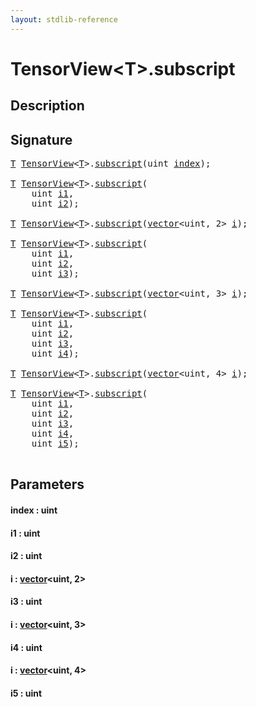 ```yaml
---
layout: stdlib-reference
---
```


# TensorView\<T\>\.subscript

## Description





## Signature 

<pre>
<a href="../index.html#typeparam-T" class="code_type">T</a> <a href="../index.html" class="code_type">TensorView</a>&lt;<a href="../index.html#typeparam-T" class="code_type">T</a>&gt;.<a href=".html">subscript</a>(<span class="code_keyword">uint</span> <a href=".html#decl-index" class="code_param">index</a>);

<a href="../index.html#typeparam-T" class="code_type">T</a> <a href="../index.html" class="code_type">TensorView</a>&lt;<a href="../index.html#typeparam-T" class="code_type">T</a>&gt;.<a href=".html">subscript</a>(
    <span class="code_keyword">uint</span> <a href=".html#decl-i1" class="code_param">i1</a>,
    <span class="code_keyword">uint</span> <a href=".html#decl-i2" class="code_param">i2</a>);

<a href="../index.html#typeparam-T" class="code_type">T</a> <a href="../index.html" class="code_type">TensorView</a>&lt;<a href="../index.html#typeparam-T" class="code_type">T</a>&gt;.<a href=".html">subscript</a>(<a href="../../vector/index.html" class="code_type">vector</a>&lt;<span class="code_keyword">uint</span>, 2&gt; <a href=".html#decl-i" class="code_param">i</a>);

<a href="../index.html#typeparam-T" class="code_type">T</a> <a href="../index.html" class="code_type">TensorView</a>&lt;<a href="../index.html#typeparam-T" class="code_type">T</a>&gt;.<a href=".html">subscript</a>(
    <span class="code_keyword">uint</span> <a href=".html#decl-i1" class="code_param">i1</a>,
    <span class="code_keyword">uint</span> <a href=".html#decl-i2" class="code_param">i2</a>,
    <span class="code_keyword">uint</span> <a href=".html#decl-i3" class="code_param">i3</a>);

<a href="../index.html#typeparam-T" class="code_type">T</a> <a href="../index.html" class="code_type">TensorView</a>&lt;<a href="../index.html#typeparam-T" class="code_type">T</a>&gt;.<a href=".html">subscript</a>(<a href="../../vector/index.html" class="code_type">vector</a>&lt;<span class="code_keyword">uint</span>, 3&gt; <a href=".html#decl-i" class="code_param">i</a>);

<a href="../index.html#typeparam-T" class="code_type">T</a> <a href="../index.html" class="code_type">TensorView</a>&lt;<a href="../index.html#typeparam-T" class="code_type">T</a>&gt;.<a href=".html">subscript</a>(
    <span class="code_keyword">uint</span> <a href=".html#decl-i1" class="code_param">i1</a>,
    <span class="code_keyword">uint</span> <a href=".html#decl-i2" class="code_param">i2</a>,
    <span class="code_keyword">uint</span> <a href=".html#decl-i3" class="code_param">i3</a>,
    <span class="code_keyword">uint</span> <a href=".html#decl-i4" class="code_param">i4</a>);

<a href="../index.html#typeparam-T" class="code_type">T</a> <a href="../index.html" class="code_type">TensorView</a>&lt;<a href="../index.html#typeparam-T" class="code_type">T</a>&gt;.<a href=".html">subscript</a>(<a href="../../vector/index.html" class="code_type">vector</a>&lt;<span class="code_keyword">uint</span>, 4&gt; <a href=".html#decl-i" class="code_param">i</a>);

<a href="../index.html#typeparam-T" class="code_type">T</a> <a href="../index.html" class="code_type">TensorView</a>&lt;<a href="../index.html#typeparam-T" class="code_type">T</a>&gt;.<a href=".html">subscript</a>(
    <span class="code_keyword">uint</span> <a href=".html#decl-i1" class="code_param">i1</a>,
    <span class="code_keyword">uint</span> <a href=".html#decl-i2" class="code_param">i2</a>,
    <span class="code_keyword">uint</span> <a href=".html#decl-i3" class="code_param">i3</a>,
    <span class="code_keyword">uint</span> <a href=".html#decl-i4" class="code_param">i4</a>,
    <span class="code_keyword">uint</span> <a href=".html#decl-i5" class="code_param">i5</a>);

</pre>

## Parameters

####  <a id="decl-index"></a>index  : uint
####  <a id="decl-i1"></a>i1  : uint
####  <a id="decl-i2"></a>i2  : uint
####  <a id="decl-i"></a>i  : [vector](../../vector/index.html)\<uint, 2\>
####  <a id="decl-i3"></a>i3  : uint
####  <a id="decl-i"></a>i  : [vector](../../vector/index.html)\<uint, 3\>
####  <a id="decl-i4"></a>i4  : uint
####  <a id="decl-i"></a>i  : [vector](../../vector/index.html)\<uint, 4\>
####  <a id="decl-i5"></a>i5  : uint

